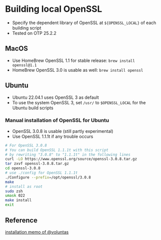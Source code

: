 # Building local OpenSSL

* Specify the dependent library of OpenSSL at `${OPENSSL_LOCAL}` of each building script
* Tested on OTP 25.2.2

## MacOS

* Use HomeBrew OpenSSL 1.1 for stable release: `brew install openssl@1.1`
* HomeBrew OpenSSL 3.0 is usable as well: `brew install openssl`

## Ubuntu

* Ubuntu 22.04.1 uses OpenSSL 3 as default
* To use the system OpenSSL 3, set `/usr/` to `$OPENSSL_LOCAL` for the Ubuntu build scripts 

### Manual installation of OpenSSL for Ubuntu

* OpenSSL 3.0.8 is usable (still partly experimental)
* Use OpenSSL 1.1.1t if any trouble occurs

```sh
# For OpenSSL 3.0.8
# You can build OpenSSL 1.1.1t with this script
# by rewriting "3.0.8" to "1.1.1t" in the following lines
curl -LO https://www.openssl.org/source/openssl-3.0.8.tar.gz
tar zxvf openssl-3.0.8.tar.gz
cd openssl-3.0.8
# use ./config for OpenSSL 1.1.1t
./Configure --prefix=/opt/openssl/3.0.8
make
# install as root
sudo zsh
umask 022
make install
exit
```

## Reference

[installation memo of @voluntas](https://zenn.dev/voluntas/articles/erlang-source-code-install)
